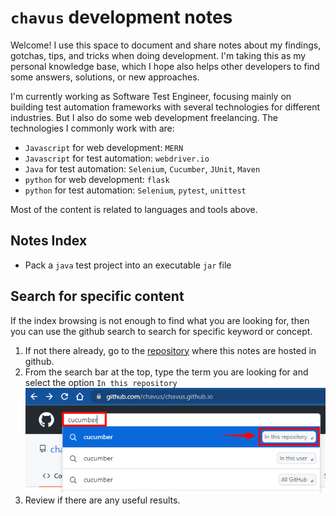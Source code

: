 # `chavus` development notes

Welcome! I use this space to document and share notes about my findings, gotchas, tips, and tricks when doing development. I'm taking this as my personal knowledge base, which I hope also helps other developers to find some answers, solutions, or new approaches.

I'm currently working as Software Test Engineer, focusing mainly on building test automation frameworks with several technologies for different industries. But I also do some web development freelancing. The technologies I commonly work with are:
- `Javascript` for web development: `MERN`
- `Javascript` for test automation: `webdriver.io`
- `Java` for test automation: `Selenium`, `Cucumber`, `JUnit`, `Maven`
- `python` for web development: `flask`
- `python` for test automation: `Selenium`, `pytest`, `unittest`

Most of the content is related to languages and tools above. 

## Notes Index
- Pack a `java` test project into an executable `jar` file

## Search for specific content
If the index browsing is not enough to find what you are looking for, then you can use the github search to search for specific keyword or concept.
1. If not there already, go to the [repository](https://github.com/chavus/chavus.github.io) where this notes are hosted in github. 
2. From the search bar at the top, type the term you are looking for and select the option `In this repository`
![Search in notes](assets/githubsearch.png)
1. Review if there are any useful results.

